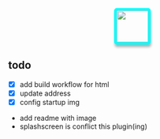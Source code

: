 <div style="text-align: center;">
<img src="https://cdn.jsdelivr.net/gh/oeyoews/img/music-notes.png" style="border-radius: 5px; border: 5px solid cyan; box-shadow: 1px 5px 5px #0000004d;width:64px;" />
</div>

## todo

* [x] add build workflow for html
* [x] update address
* [x] config startup img
* add readme with image
* splashscreen is conflict this plugin(ing)
